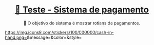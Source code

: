 <h1 align="center">
    <a href="https://www.vancouvertec.com.br">🔗 Teste - Sistema de pagamento</a>
</h1>
<p align="center">🚀 O objetivo do sistema é mostrar rotians de pagamentos.</p>

https://img.icons8.com/stickers/100/000000/cash-in-hand.png=<LABEL>&message=<MESSAGE>&color=<COLOR>&style=<STYLE>&logo=<LOGO>
